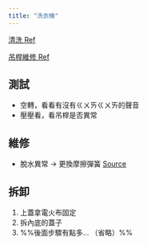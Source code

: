 ```yaml
---
title: "洗衣機"
---
```


[清洗 Ref](https://www.youtube.com/watch?v=0-3Zj61NLBQ)

[吊桿維修 Ref](https://www.youtube.com/watch?v=tD3-Uge_dFc)

## 測試

- 空轉，看看有沒有ㄍㄨㄞㄍㄨㄞ的聲音
- 壓壓看，看吊桿是否異常

## 維修

- 脫水異常 → 更換摩擦彈簧 [Source](https://www.youtube.com/watch?v=FpYhVBTs76g)

## 拆卸

1. 上蓋拿電火布固定
2. 拆內底的蓋子
3. %%後面步驟有點多… （省略）%%
